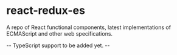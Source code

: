 # react-redux-es

A repo of React functional components, latest implementations of ECMAScript and other web specifications.

-- TypeScript support to be added yet. --
